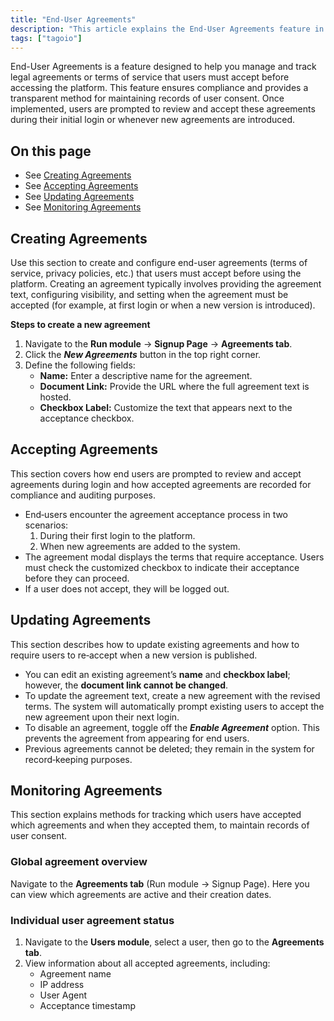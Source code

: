 ```yaml
---
title: "End-User Agreements"
description: "This article explains the End-User Agreements feature in TagoIO, which lets administrators manage and track legal agreements or terms of service that users must accept before accessing the platform."
tags: ["tagoio"]
---
```

End-User Agreements is a feature designed to help you manage and track legal agreements or terms of service that users must accept before accessing the platform. This feature ensures compliance and provides a transparent method for maintaining records of user consent. Once implemented, users are prompted to review and accept these agreements during their initial login or whenever new agreements are introduced.

<!-- Image placeholder removed for build -->

## On this page
- See [Creating Agreements](#creating-agreements)
- See [Accepting Agreements](#accepting-agreements)
- See [Updating Agreements](#updating-agreements)
- See [Monitoring Agreements](#monitoring-agreements)

## Creating Agreements
Use this section to create and configure end-user agreements (terms of service, privacy policies, etc.) that users must accept before using the platform. Creating an agreement typically involves providing the agreement text, configuring visibility, and setting when the agreement must be accepted (for example, at first login or when a new version is introduced).

**Steps to create a new agreement**

1. Navigate to the **Run module** → **Signup Page** → **Agreements tab**.  
2. Click the **_New Agreements_** button in the top right corner.  
3. Define the following fields:
   - **Name:** Enter a descriptive name for the agreement.  
   - **Document Link:** Provide the URL where the full agreement text is hosted.  
   - **Checkbox Label:** Customize the text that appears next to the acceptance checkbox.

## Accepting Agreements
This section covers how end users are prompted to review and accept agreements during login and how accepted agreements are recorded for compliance and auditing purposes.

- End‑users encounter the agreement acceptance process in two scenarios:
  1. During their first login to the platform.
  2. When new agreements are added to the system.
- The agreement modal displays the terms that require acceptance. Users must check the customized checkbox to indicate their acceptance before they can proceed.  
- If a user does not accept, they will be logged out.

## Updating Agreements
This section describes how to update existing agreements and how to require users to re‑accept when a new version is published.

- You can edit an existing agreement’s **name** and **checkbox label**; however, the **document link cannot be changed**.  
- To update the agreement text, create a new agreement with the revised terms. The system will automatically prompt existing users to accept the new agreement upon their next login.  
- To disable an agreement, toggle off the **_Enable Agreement_** option. This prevents the agreement from appearing for end users.  
- Previous agreements cannot be deleted; they remain in the system for record‑keeping purposes.

## Monitoring Agreements
This section explains methods for tracking which users have accepted which agreements and when they accepted them, to maintain records of user consent.

### Global agreement overview
Navigate to the **Agreements tab** (Run module → Signup Page). Here you can view which agreements are active and their creation dates.

### Individual user agreement status
1. Navigate to the **Users module**, select a user, then go to the **Agreements tab**.  
2. View information about all accepted agreements, including:
   - Agreement name  
   - IP address  
   - User Agent  
   - Acceptance timestamp